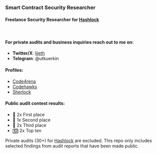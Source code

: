 ### Smart Contract Security Researcher
#### Freelance Security Researcher for [Hashlock](https://www.hashlock.com.au)
&nbsp; 

#### For private audits and business inquiries reach out to me on:
- **Twitter/X**: [ljjeth](https://x.com/ljjeth)
- **Telegram**: @utkuerkin
&nbsp;
#### Profiles:
- [Code4rena](https://code4rena.com/@ljj)
- [Codehawks](https://profiles.cyfrin.io/u/ljj)
- [Sherlock](https://audits.sherlock.xyz/watson/ljj)
&nbsp;
#### Public audit contest results:
- 🥇 2x  First place 
- 🥈 1x  Second place 
- 🥉 2x  Third place
- 🔟 2x Top ten 

Private audits (30+) for [Hashlock](https://www.hashlock.com.au) are excluded. This repo only includes selected findings from audit reports that have been made public.

